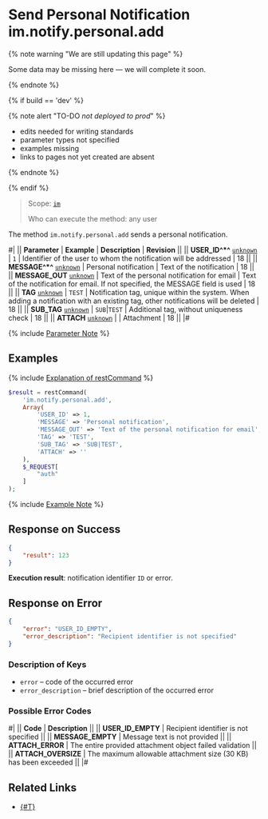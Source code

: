 # Send Personal Notification im.notify.personal.add

{% note warning "We are still updating this page" %}

Some data may be missing here — we will complete it soon.

{% endnote %}

{% if build == 'dev' %}

{% note alert "TO-DO _not deployed to prod_" %}

- edits needed for writing standards
- parameter types not specified
- examples missing
- links to pages not yet created are absent

{% endnote %}

{% endif %}

> Scope: [`im`](../../scopes/permissions.md)
>
> Who can execute the method: any user

The method `im.notify.personal.add` sends a personal notification.

#|
|| **Parameter** | **Example** | **Description** | **Revision** ||
|| **USER_ID^*^**
[`unknown`](../../data-types.md) | `1` | Identifier of the user to whom the notification will be addressed | 18 ||
|| **MESSAGE^*^**
[`unknown`](../../data-types.md) | Personal notification | Text of the notification | 18 ||
|| **MESSAGE_OUT**
[`unknown`](../../data-types.md) | Text of the personal notification for email | Text of the notification for email. If not specified, the MESSAGE field is used | 18 ||
|| **TAG**
[`unknown`](../../data-types.md) | `TEST` | Notification tag, unique within the system. When adding a notification with an existing tag, other notifications will be deleted | 18 ||
|| **SUB_TAG**
[`unknown`](../../data-types.md) | `SUB`\|`TEST` | Additional tag, without uniqueness check | 18 ||
|| **ATTACH**
[`unknown`](../../data-types.md) | | Attachment | 18 ||
|#

{% include [Parameter Note](../../../_includes/required.md) %}

## Examples

{% include [Explanation of restCommand](../_includes/rest-command.md) %}

```php
$result = restCommand(
    'im.notify.personal.add',
    Array(
        'USER_ID' => 1,
        'MESSAGE' => 'Personal notification',
        'MESSAGE_OUT' => 'Text of the personal notification for email',
        'TAG' => 'TEST',
        'SUB_TAG' => 'SUB|TEST',
        'ATTACH' => ''
    ),
    $_REQUEST[
        "auth"
    ]
);
```

{% include [Example Note](../../../_includes/examples.md) %}

## Response on Success

```json
{
    "result": 123
}
```

**Execution result**: notification identifier `ID` or error.

## Response on Error

```json
{
    "error": "USER_ID_EMPTY",
    "error_description": "Recipient identifier is not specified"
}
```

### Description of Keys

- `error` – code of the occurred error
- `error_description` – brief description of the occurred error

### Possible Error Codes

#|
|| **Code** | **Description** ||
|| **USER_ID_EMPTY** | Recipient identifier is not specified ||
|| **MESSAGE_EMPTY** | Message text is not provided ||
|| **ATTACH_ERROR** | The entire provided attachment object failed validation ||
|| **ATTACH_OVERSIZE** | The maximum allowable attachment size (30 KB) has been exceeded ||
|#

## Related Links

- [{#T}](../messages/attachments/index.md)